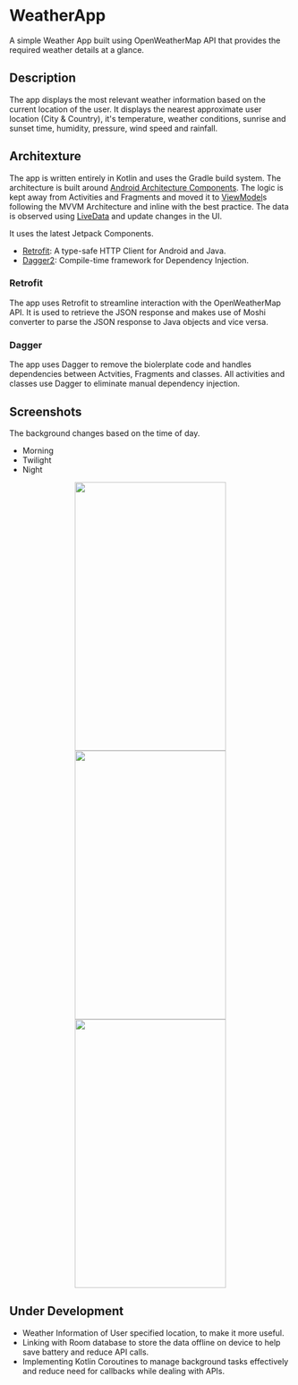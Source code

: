 # WeatherApp
A simple Weather App built using OpenWeatherMap API that provides the required weather details at a glance.

## Description
The app displays the most relevant weather information based on the current location of the user. It displays the nearest approximate user location (City & Country), it's temperature, weather conditions, sunrise and sunset time, humidity, pressure, wind speed and rainfall.

## Architexture
The app is written entirely in Kotlin and uses the Gradle build system. 
The architecture is built around [Android Architecture Components](https://developer.android.com/topic/libraries/architecture/).
The logic is kept away from Activities and Fragments and moved it to [ViewModel](https://developer.android.com/topic/libraries/architecture/viewmodel)s following the MVVM Architecture and inline with the best practice. The data is observed using [LiveData](https://developer.android.com/topic/libraries/architecture/livedata) and update changes in the UI.

It uses the latest Jetpack Components.
- [Retrofit](https://square.github.io/retrofit/): A type-safe HTTP Client for Android and Java.
- [Dagger2](https://github.com/google/dagger): Compile-time framework for Dependency Injection.

### Retrofit
The app uses Retrofit to streamline interaction with the OpenWeatherMap API. It is used to retrieve the JSON response and makes use of Moshi converter to parse the JSON response to Java objects and vice versa.

### Dagger
The app uses Dagger to remove the biolerplate code and handles dependencies between Actvities, Fragments and classes. All activities and classes use Dagger to eliminate manual dependency injection.

## Screenshots
The background changes based on the time of day.
- Morning
- Twilight
- Night

<p align="center">
  <img src="https://user-images.githubusercontent.com/39412016/82552678-35442900-9b80-11ea-80f8-5b417c2f0a1c.png" width="270" height="480">
  <img src="https://user-images.githubusercontent.com/39412016/82552956-c74c3180-9b80-11ea-95de-5a5ecbf55c7a.png" width="270" height="480">
  <img src="https://user-images.githubusercontent.com/39412016/82552977-cfa46c80-9b80-11ea-8f77-8e5a66284ec1.png" width="270" height="480">
</p>

## Under Development
- Weather Information of User specified location, to make it more useful.
- Linking with Room database to store the data offline on device to help save battery and reduce API calls.
- Implementing Kotlin Coroutines to manage background tasks effectively and reduce need for callbacks while dealing with APIs.
